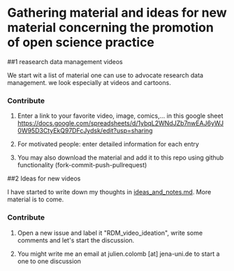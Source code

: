 # Gathering material and ideas for new material concerning the promotion of open science practice

##1 reasearch data management videos

We start wit a list of material one can use to advocate research data management. we look especially at videos and cartoons.


### Contribute

1. Enter a link to your favorite video, image, comics,... in this google sheet
https://docs.google.com/spreadsheets/d/1ybqL2WNdJZb7nwEAJ6yWJ0W95D3CtyEkQ97DFcJydsk/edit?usp=sharing

2. For motivated people: enter detailed information for each entry

3. You may also download the material and add it to this repo using github functionality (fork-commit-push-pullrequest)

##2 Ideas for new videos

I have started to write down my thoughts in [ideas_and_notes.md](ideas_and_notes.md). More material is to come.

### Contribute

1. Open a new issue and label it "RDM_video_ideation", write some comments and let's start the discussion.

2. You might write me an email at julien.colomb [at] jena-uni.de to start a one to one discussion
